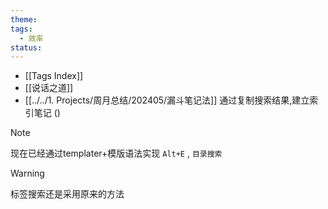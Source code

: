 ```yaml
---
theme: 
tags:
  - 效率
status:
---
```

- [[Tags Index]]   
- [[说话之道]]
- [[../../1. Projects/周月总结/202405/漏斗笔记法]]
通过复制搜索结果,建立索引笔记  ()

>[!note]
>现在已经通过templater+模版语法实现 `Alt+E` , `目录搜索` 

>[!warning]
>标签搜索还是采用原来的方法

